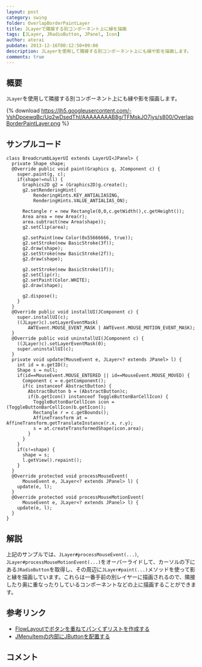```yaml
---
layout: post
category: swing
folder: OverlapBorderPaintLayer
title: JLayerで隣接する別コンポーネント上に縁を描画
tags: [JLayer, JRadioButton, JPanel, Icon]
author: aterai
pubdate: 2013-12-16T00:12:50+09:00
description: JLayerを使用して隣接する別コンポーネント上にも縁や影を描画します。
comments: true
---
```

## 概要
`JLayer`を使用して隣接する別コンポーネント上にも縁や影を描画します。

{% download https://lh5.googleusercontent.com/-VshDpoewqBc/Uq2wDsedThI/AAAAAAAAB8g/TFMskJO7jys/s800/OverlapBorderPaintLayer.png %}

## サンプルコード
<pre class="prettyprint"><code>class BreadcrumbLayerUI extends LayerUI&lt;JPanel&gt; {
  private Shape shape;
  @Override public void paint(Graphics g, JComponent c) {
    super.paint(g, c);
    if(shape!=null) {
      Graphics2D g2 = (Graphics2D)g.create();
      g2.setRenderingHint(
          RenderingHints.KEY_ANTIALIASING,
          RenderingHints.VALUE_ANTIALIAS_ON);

      Rectangle r = new Rectangle(0,0,c.getWidth(),c.getHeight());
      Area area = new Area(r);
      area.subtract(new Area(shape));
      g2.setClip(area);

      g2.setPaint(new Color(0x55666666, true));
      g2.setStroke(new BasicStroke(3f));
      g2.draw(shape);
      g2.setStroke(new BasicStroke(2f));
      g2.draw(shape);

      g2.setStroke(new BasicStroke(1f));
      g2.setClip(r);
      g2.setPaint(Color.WHITE);
      g2.draw(shape);

      g2.dispose();
    }
  }
  @Override public void installUI(JComponent c) {
    super.installUI(c);
    ((JLayer)c).setLayerEventMask(
        AWTEvent.MOUSE_EVENT_MASK | AWTEvent.MOUSE_MOTION_EVENT_MASK);
  }
  @Override public void uninstallUI(JComponent c) {
    ((JLayer)c).setLayerEventMask(0);
    super.uninstallUI(c);
  }
  private void update(MouseEvent e, JLayer&lt;? extends JPanel&gt; l) {
    int id = e.getID();
    Shape s = null;
    if(id==MouseEvent.MOUSE_ENTERED || id==MouseEvent.MOUSE_MOVED) {
      Component c = e.getComponent();
      if(c instanceof AbstractButton) {
        AbstractButton b = (AbstractButton)c;
        if(b.getIcon() instanceof ToggleButtonBarCellIcon) {
          ToggleButtonBarCellIcon icon = (ToggleButtonBarCellIcon)b.getIcon();
          Rectangle r = c.getBounds();
          AffineTransform at = AffineTransform.getTranslateInstance(r.x, r.y);
          s = at.createTransformedShape(icon.area);
        }
      }
    }
    if(s!=shape) {
      shape = s;
      l.getView().repaint();
    }
  }
  @Override protected void processMouseEvent(
      MouseEvent e, JLayer&lt;? extends JPanel&gt; l) {
    update(e, l);
  }
  @Override protected void processMouseMotionEvent(
      MouseEvent e, JLayer&lt;? extends JPanel&gt; l) {
    update(e, l);
  }
}
</code></pre>

## 解説
上記のサンプルでは、`JLayer#processMouseEvent(...)`, `JLayer#processMouseMotionEvent(...)`をオーバーライドして、カーソルの下にある`JRadioButton`を取得し、その周辺に`JLayer#paint(...)`メソッドを使って影と縁を描画しています。これらは一番手前の別レイヤーに描画されるので、隣接したり奥に重なったりしているコンポーネントなどの上に描画することができます。

## 参考リンク
- [FlowLayoutでボタンを重ねてパンくずリストを作成する](http://terai.xrea.jp/Swing/BreadcrumbList.html)
- [JMenuItemの内部にJButtonを配置する](http://terai.xrea.jp/Swing/ButtonsInMenuItem.html)

<!-- dummy comment line for breaking list -->

## コメント
